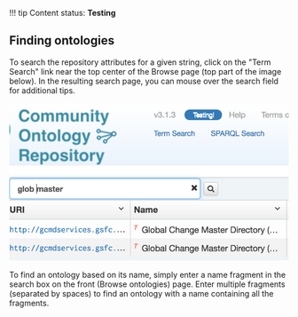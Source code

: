 !!! tip
    Content status: **Testing**

## Finding ontologies

To search the repository attributes for a given string, click on the "Term Search" link near the top center of the 
Browse page (top part of the image below).  In the resulting search page, you can mouse over the search field for additional tips.

![Ontology Search Example](img/cor/cor-ontology-search-example-20170128.png)

To find an ontology based on its name, simply enter a name fragment in the search box on the front (Browse ontologies) page. 
Enter multiple fragments (separated by spaces) to find an ontology with a name containing all the fragments. 
